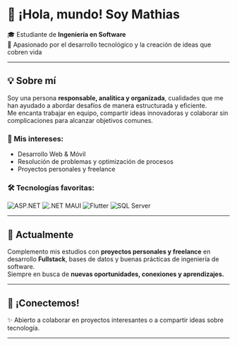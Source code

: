 # 👋 ¡Hola, mundo! Soy Mathias

🎓 Estudiante de **Ingeniería en Software**  
🚀 Apasionado por el desarrollo tecnológico y la creación de ideas que cobren vida  

---

## 💡 Sobre mí
Soy una persona **responsable, analítica y organizada**, cualidades que me han ayudado a abordar desafíos de manera estructurada y eficiente.  
Me encanta trabajar en equipo, compartir ideas innovadoras y colaborar sin complicaciones para alcanzar objetivos comunes.

### 🌟 Mis intereses:
- Desarrollo Web & Móvil
- Resolución de problemas y optimización de procesos
- Proyectos personales y freelance

### 🛠️ Tecnologías favoritas:
![ASP.NET](https://img.shields.io/badge/-ASP.NET-blue?logo=.net&logoColor=white)
![.NET MAUI](https://img.shields.io/badge/-.NET%20MAUI-purple?logo=.net&logoColor=white)
![Flutter](https://img.shields.io/badge/-Flutter-02569B?logo=flutter&logoColor=white)
![SQL Server](https://img.shields.io/badge/-SQL%20Server-CC2927?logo=microsoftsqlserver&logoColor=white)

---

## 🌱 Actualmente
Complemento mis estudios con **proyectos personales y freelance** en desarrollo **Fullstack**, bases de datos y buenas prácticas de ingeniería de software.  
Siempre en busca de **nuevas oportunidades, conexiones y aprendizajes.**

---

## 🤝 ¡Conectemos!
✨ Abierto a colaborar en proyectos interesantes o a compartir ideas sobre tecnología.

---
